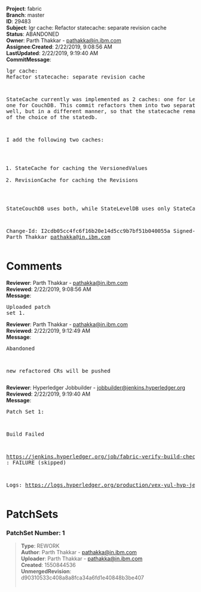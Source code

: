 <strong>Project</strong>: fabric</br><strong>Branch</strong>: master<br><strong>ID</strong>: 29483<br><strong>Subject</strong>: lgr cache: Refactor statecache: separate revision cache<br><strong>Status</strong>: ABANDONED<br><strong>Owner</strong>: Parth Thakkar - pathakka@in.ibm.com<br><strong>Assignee</strong>:<strong>Created</strong>: 2/22/2019, 9:08:56 AM<br><strong>LastUpdated</strong>: 2/22/2019, 9:19:40 AM<br><strong>CommitMessage</strong>:<br><pre>lgr cache: Refactor statecache: separate revision cache

StateCache currently was implemented as 2 caches: one for
LevelDB and one for CouchDB. This commit refactors them into
two separate caches as well, but in a different manner, so that
the statecache remains agnostic of the choice of the statedb.

I add the following two caches:
1. StateCache for caching the VersionedValues
2. RevisionCache for caching the Revisions

StateCouchDB uses both, while StateLevelDB uses only StateCache

Change-Id: I2cdb05cc4fc6f16b20e14d5cc9b7bf51b040055a
Signed-off-by: Parth Thakkar <pathakka@in.ibm.com>
</pre><h1>Comments</h1><strong>Reviewer</strong>: Parth Thakkar - pathakka@in.ibm.com<br><strong>Reviewed</strong>: 2/22/2019, 9:08:56 AM<br><strong>Message</strong>: <pre>Uploaded patch set 1.</pre><strong>Reviewer</strong>: Parth Thakkar - pathakka@in.ibm.com<br><strong>Reviewed</strong>: 2/22/2019, 9:12:49 AM<br><strong>Message</strong>: <pre>Abandoned

new refactored CRs will be pushed</pre><strong>Reviewer</strong>: Hyperledger Jobbuilder - jobbuilder@jenkins.hyperledger.org<br><strong>Reviewed</strong>: 2/22/2019, 9:19:40 AM<br><strong>Message</strong>: <pre>Patch Set 1:

Build Failed 

https://jenkins.hyperledger.org/job/fabric-verify-build-checks-x86_64/10489/ : FAILURE (skipped)

Logs: https://logs.hyperledger.org/production/vex-yul-hyp-jenkins-3/fabric-verify-build-checks-x86_64/10489</pre><h1>PatchSets</h1><h3>PatchSet Number: 1</h3><blockquote><strong>Type</strong>: REWORK<br><strong>Author</strong>: Parth Thakkar - pathakka@in.ibm.com<br><strong>Uploader</strong>: Parth Thakkar - pathakka@in.ibm.com<br><strong>Created</strong>: 1550844536<br><strong>UnmergedRevision</strong>: d90310533c408a8a8fca34a6fd1e40848b3be407<br><br></blockquote>